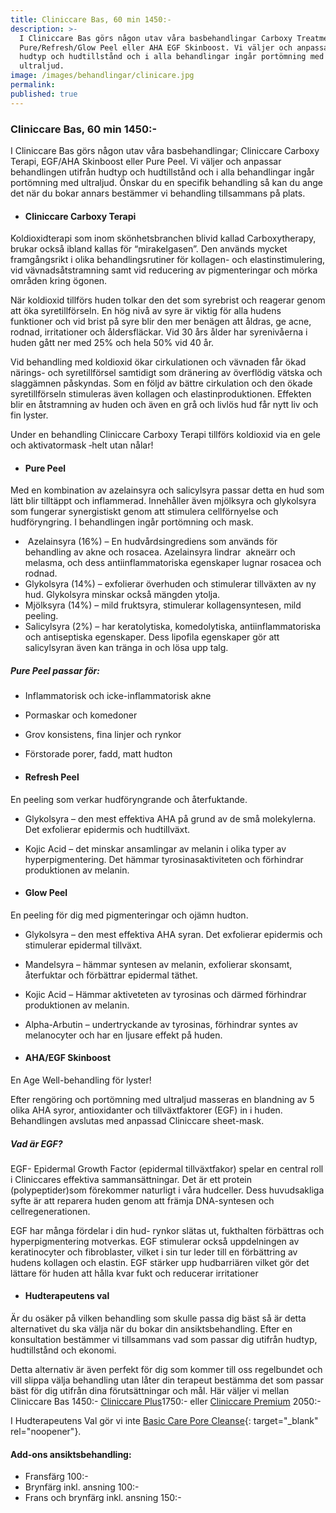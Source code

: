```yaml
---
title: Cliniccare Bas, 60 min 1450:-
description: >-
  I Cliniccare Bas görs någon utav våra basbehandlingar Carboxy Treatment,
  Pure/Refresh/Glow Peel eller AHA EGF Skinboost. Vi väljer och anpassar utifrån
  hudtyp och hudtillstånd och i alla behandlingar ingår portömning med
  ultraljud. 
image: /images/behandlingar/clinicare.jpg
permalink:
published: true
---
```

### Cliniccare Bas, 60 min 1450:-

I Cliniccare Bas görs någon utav våra basbehandlingar; Cliniccare Carboxy Terapi, EGF/AHA Skinboost eller Pure Peel. Vi väljer och anpassar behandlingen utifrån hudtyp och hudtillstånd och i alla behandlingar ingår portömning med ultraljud. Önskar du en specifik behandling så kan du ange det när du bokar annars bestämmer vi behandling tillsammans på plats.

* #### Cliniccare Carboxy Terapi

Koldioxidterapi som inom skönhetsbranchen blivid kallad Carboxytherapy, brukar också ibland kallas för “mirakelgasen”. Den används mycket framgångsrikt i olika behandlingsrutiner för kollagen- och elastinstimulering, vid vävnadsåtstramning samt vid reducering av pigmenteringar och mörka områden kring ögonen.

När koldioxid tillförs huden tolkar den det som syrebrist och reagerar genom att öka syretillförseln. En hög nivå av syre är viktig för alla hudens funktioner och vid brist på syre blir den mer benägen att åldras, ge acne, rodnad, irritationer och åldersfläckar. Vid 30 års ålder har syrenivåerna i huden gått ner med 25% och hela 50% vid 40 år.

Vid behandling med koldioxid ökar cirkulationen och vävnaden får ökad närings- och syretillförsel samtidigt som dränering av överflödig vätska och slaggämnen påskyndas. Som en följd av bättre cirkulation och den ökade syretillförseln stimuleras även kollagen och elastinproduktionen. Effekten blir en åtstramning av huden och även en grå och livlös hud får nytt liv och fin lyster.

Under en behandling Cliniccare Carboxy Terapi tillförs koldioxid via en gele och aktivatormask ‐helt utan nålar!

* #### Pure Peel

Med en kombination av azelainsyra och salicylsyra passar detta en hud som lätt blir tilltäppt och inflammerad. Innehåller även mjölksyra och glykolsyra som fungerar synergistiskt genom att stimulera cellförnyelse och hudföryngring. I behandlingen ingår portömning och mask.

* &nbsp;Azelainsyra (16%) – En hudvårdsingrediens som används för behandling av akne och rosacea. Azelainsyra lindrar&nbsp; akneärr och melasma, och dess antiinflammatoriska egenskaper lugnar rosacea och rodnad.
* Glykolsyra (14%) – exfolierar överhuden och stimulerar tillväxten av ny hud. Glykolsyra minskar också mängden ytolja.
* Mjölksyra (14%) – mild fruktsyra, stimulerar kollagensyntesen, mild peeling.
* Salicylsyra (2%) – har keratolytiska, komedolytiska, antiinflammatoriska och antiseptiska egenskaper. Dess lipofila egenskaper gör att salicylsyran även kan tränga in och lösa upp talg.

##### Pure Peel passar för:

* Inflammatorisk och icke-inflammatorisk akne
* Pormaskar och komedoner
* Grov konsistens, fina linjer och rynkor
* Förstorade porer, fadd, matt hudton

* #### Refresh Peel

En peeling som verkar hudföryngrande och återfuktande.

* Glykolsyra – den mest effektiva AHA på grund av de små molekylerna. Det exfolierar epidermis och hudtillväxt.
* Kojic Acid – det minskar ansamlingar av melanin i olika typer av hyperpigmentering. Det hämmar tyrosinasaktiviteten och förhindrar produktionen av melanin.

* #### **Glow Peel**

En peeling för dig med pigmenteringar och ojämn hudton.

* Glykolsyra – den mest effektiva AHA syran. Det exfolierar epidermis och stimulerar epidermal tillväxt.
* Mandelsyra – hämmar syntesen av melanin, exfolierar skonsamt, återfuktar och förbättrar epidermal täthet.
* Kojic Acid – Hämmar aktiveteten av tyrosinas och därmed förhindrar produktionen av melanin.
* Alpha-Arbutin – undertryckande av tyrosinas, förhindrar syntes av melanocyter och har en ljusare effekt på huden.

* #### AHA/EGF Skinboost

En Age Well-behandling för lyster!

Efter rengöring och portömning med ultraljud masseras en blandning av 5 olika AHA syror, antioxidanter och tillväxtfaktorer (EGF) in i huden. Behandlingen avslutas med anpassad Cliniccare sheet-mask.

##### Vad är EGF?

EGF- Epidermal Growth Factor (epidermal tillväxtfakor) spelar en central roll i Cliniccares effektiva sammansättningar. Det är ett protein (polypeptider)som förekommer naturligt i våra hudceller. Dess huvudsakliga syfte är att reparera huden genom att främja DNA-syntesen och cellregenerationen.

EGF har många fördelar i din hud- rynkor slätas ut, fukthalten förbättras och hyperpigmentering motverkas. EGF stimulerar också uppdelningen av keratinocyter och fibroblaster, vilket i sin tur leder till en förbättring av hudens kollagen och elastin. EGF stärker upp hudbarriären vilket gör det lättare för huden att hålla kvar fukt och reducerar irritationer

* #### Hudterapeutens val

Är du osäker på vilken behandling som skulle passa dig bäst så är detta alternativet du ska välja när du bokar din ansiktsbehandling. Efter en konsultation bestämmer vi tillsammans vad som passar dig utifrån hudtyp, hudtillstånd och ekonomi.

Detta alternativ är även perfekt för dig som kommer till oss regelbundet och vill slippa välja behandling utan låter din terapeut bestämma det som passar bäst för dig utifrån dina förutsättningar och mål. Här väljer vi mellan Cliniccare Bas 1450:- [Cliniccare Plus](/behandlingar/cliniccare-plus-1750/)1750:- eller [Cliniccare Premium](/behandlingar/cliniccare-premium-2050/) 2050:-

I Hudterapeutens Val gör vi inte [Basic Care Pore Cleanse](/behandlingar/studentbehandling-45-min-1150/){: target="_blank" rel="noopener"}.

#### Add-ons ansiktsbehandling:

* Fransfärg 100:-
* Brynfärg inkl. ansning 100:-
* Frans och brynfärg inkl. ansning 150:-